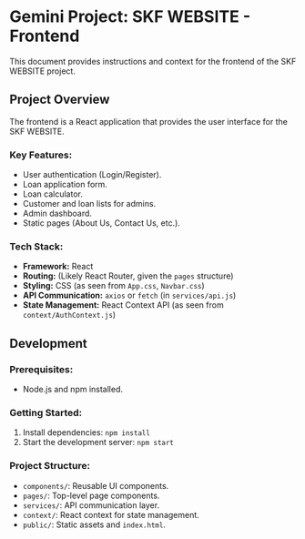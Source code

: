 # Gemini Project: SKF WEBSITE - Frontend

This document provides instructions and context for the frontend of the SKF WEBSITE project.

## Project Overview

The frontend is a React application that provides the user interface for the SKF WEBSITE.

### Key Features:

*   User authentication (Login/Register).
*   Loan application form.
*   Loan calculator.
*   Customer and loan lists for admins.
*   Admin dashboard.
*   Static pages (About Us, Contact Us, etc.).

### Tech Stack:

*   **Framework:** React
*   **Routing:** (Likely React Router, given the `pages` structure)
*   **Styling:** CSS (as seen from `App.css`, `Navbar.css`)
*   **API Communication:** `axios` or `fetch` (in `services/api.js`)
*   **State Management:** React Context API (as seen from `context/AuthContext.js`)

## Development

### Prerequisites:

*   Node.js and npm installed.

### Getting Started:

1.  Install dependencies: `npm install`
2.  Start the development server: `npm start`

### Project Structure:

*   `components/`: Reusable UI components.
*   `pages/`: Top-level page components.
*   `services/`: API communication layer.
*   `context/`: React context for state management.
*   `public/`: Static assets and `index.html`.
